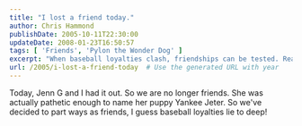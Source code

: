 ```yaml
---
title: "I lost a friend today."
author: Chris Hammond
publishDate: 2005-10-11T22:30:00
updateDate: 2008-01-23T16:50:57
tags: [ 'Friends', 'Pylon the Wonder Dog' ]
excerpt: "When baseball loyalties clash, friendships can be tested. Read on to discover the impact of naming a puppy after a beloved sports figure on a friendship!"
url: /2005/i-lost-a-friend-today  # Use the generated URL with year
---
```

Today, Jenn G and I had it out. So we are no longer friends. She was actually pathetic enough to name her puppy Yankee Jeter. So we've decided to part ways as friends, I guess baseball loyalties lie to deep!

